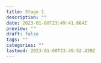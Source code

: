 ```yaml
---
title: Stage 1
description: ""
date: 2023-01-08T23:49:41.664Z
preview: ""
draft: false
tags: ""
categories: ""
lastmod: 2023-01-08T23:49:52.439Z
---
```

